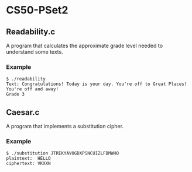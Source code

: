 # CS50-PSet2
## Readability.c
A program that calculates the approximate grade level needed to understand some texts.
### Example 

    $ ./readability 
    Text: Congratulations! Today is your day. You're off to Great Places! You're off and away!
    Grade 3

## Caesar.c
A program that implements a substitution cipher.

### Example
    $ ./substitution JTREKYAVOGDXPSNCUIZLFBMWHQ
    plaintext:  HELLO
    ciphertext: VKXXN
